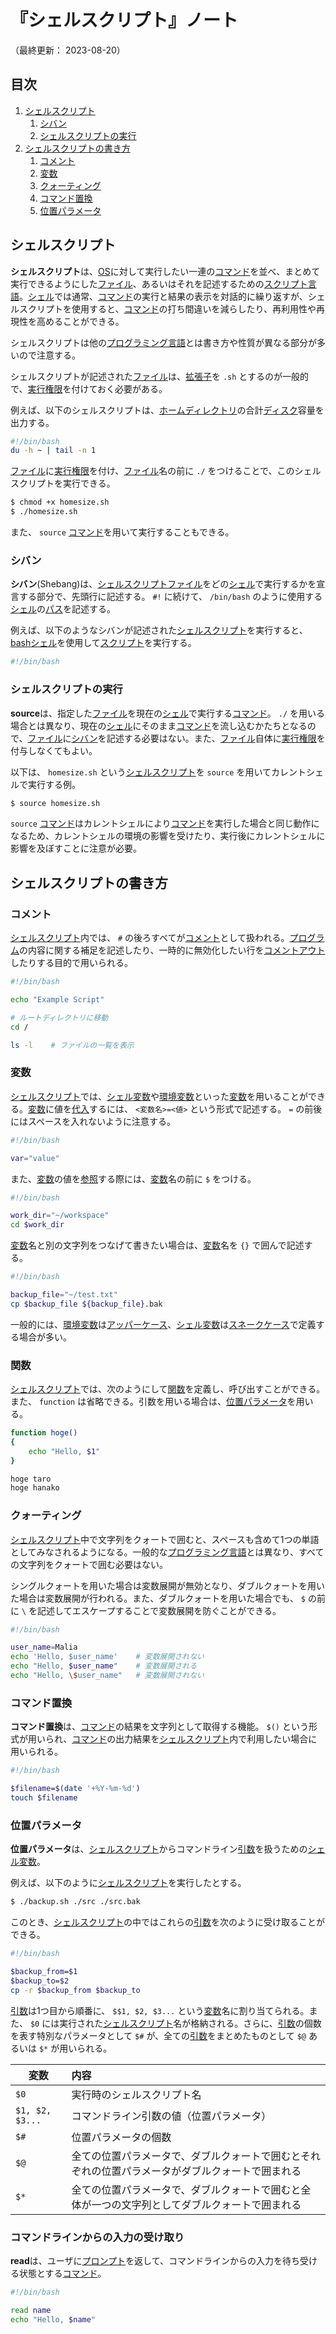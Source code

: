 # 『シェルスクリプト』ノート

（最終更新： 2023-08-20）


## 目次

1. [シェルスクリプト](#シェルスクリプト)
	1. [シバン](#シバン)
	1. [シェルスクリプトの実行](#シェルスクリプトの実行)
1. [シェルスクリプトの書き方](#シェルスクリプトの書き方)
	1. [コメント](#コメント)
	1. [変数](#変数)
	1. [クォーティング](#クォーティング)
	1. [コマンド置換](#コマンド置換)
	1. [位置パラメータ](#位置パラメータ)


## シェルスクリプト

**シェルスクリプト**は、[OS](../../../software/_/chapters/operating_system.md#オペレーティングシステム)に対して実行したい一連の[コマンド](./basic_command.md#コマンド)を並べ、まとめて実行できるようにした[ファイル](../../../software/_/chapters/file_system.md#ファイル)、あるいはそれを記述するための[スクリプト言語](../../../../programming/_/chapters/programming.md#スクリプト言語)。[シェル](./shell_and_terminal.md#シェル)では通常、[コマンド](./basic_command.md#コマンド)の実行と結果の表示を対話的に繰り返すが、シェルスクリプトを使用すると、[コマンド](./basic_command.md#コマンド)の打ち間違いを減らしたり、再利用性や再現性を高めることができる。

シェルスクリプトは他の[プログラミング言語](../../../../programming/_/chapters/programming.md#プログラミング言語)とは書き方や性質が異なる部分が多いので注意する。

シェルスクリプトが記述された[ファイル](../../../software/_/chapters/file_system.md#ファイル)は、[拡張子](../../../software/_/chapters/file_system.md#拡張子)を `.sh` とするのが一般的で、[実行権限](./user_and_permission.md#権限)を付けておく必要がある。

例えば、以下のシェルスクリプトは、[ホームディレクトリ](../../../software/_/chapters/file_system.md#ホームディレクトリ)の合計[ディスク](../../../hardware/_/chapters/auxiliary_memory_unit.md#ハードディスク)容量を出力する。

```sh
#!/bin/bash
du -h ~ | tail -n 1
```

[ファイル](../../../software/_/chapters/file_system.md#ファイル)に[実行権限](./user_and_permission.md#権限)を付け、[ファイル](../../../software/_/chapters/file_system.md#ファイル)名の前に `./` をつけることで、このシェルスクリプトを実行できる。

```sh
$ chmod +x homesize.sh
$ ./homesize.sh
```

また、 `source` [コマンド](./basic_command.md#コマンド)を用いて実行することもできる。

### シバン

**シバン**(Shebang)は、[シェルスクリプト](#シェルスクリプト)[ファイル](../../../software/_/chapters/file_system.md#ファイル)をどの[シェル](./shell_and_terminal.md#シェル)で実行するかを宣言する部分で、先頭行に記述する。 `#!` に続けて、 `/bin/bash` のように使用する[シェル](./shell_and_terminal.md#シェル)の[パス](../../../software/_/chapters/file_system.md#パス)を記述する。

例えば、以下のようなシバンが記述された[シェルスクリプト](#シェルスクリプト)を実行すると、[bash](./shell_and_terminal.md#bash)[シェル](./shell_and_terminal.md#シェル)を使用して[スクリプト](#シェルスクリプト)を実行する。

```sh
#!/bin/bash
```

### シェルスクリプトの実行

**source**は、指定した[ファイル](../../../software/_/chapters/file_system.md#ファイル)を現在の[シェル](./shell_and_terminal.md#シェル)で実行する[コマンド](./basic_command.md#コマンド)。 `./` を用いる場合とは異なり、現在の[シェル](./shell_and_terminal.md#シェル)にそのまま[コマンド](./basic_command.md#コマンド)を流し込むかたちとなるので、[ファイル](../../../software/_/chapters/file_system.md#ファイル)に[シバン](#シバン)を記述する必要はない。また、[ファイル](../../../software/_/chapters/file_system.md#ファイル)自体に[実行権限](./user_and_permission.md#権限)を付与しなくてもよい。

以下は、 `homesize.sh` という[シェルスクリプト](#シェルスクリプト)を `source` を用いてカレントシェルで実行する例。

```sh
$ source homesize.sh
```

`source` [コマンド](./basic_command.md#コマンド)はカレントシェルにより[コマンド](./basic_command.md#コマンド)を実行した場合と同じ動作になるため、カレントシェルの環境の影響を受けたり、実行後にカレントシェルに影響を及ぼすことに注意が必要。


## シェルスクリプトの書き方

### コメント

[シェルスクリプト](#シェルスクリプト)内では、 `#` の後ろすべてが[コメント](../../../../programming/_/chapters/programming.md#コメント)として扱われる。[プログラム](../../../../programming/_/chapters/programming.md#プログラム)の内容に関する補足を記述したり、一時的に無効化したい行を[コメントアウト](../../../../programming/_/chapters/programming.md#コメント)したりする目的で用いられる。

```sh
#!/bin/bash

echo "Example Script"

# ルートディレクトリに移動
cd /

ls -l    # ファイルの一覧を表示
```

### 変数

[シェルスクリプト](#シェルスクリプト)では、[シェル変数](./shell_and_terminal.md#シェル変数)や[環境変数](./shell_and_terminal.md#環境変数)といった[変数](../../../../programming/_/chapters/variable.md#変数)を用いることができる。[変数](../../../../programming/_/chapters/variable.md#変数)に値を[代入](../../../../programming/_/chapters/variable.md#代入)するには、 `<変数名>=<値>` という形式で記述する。 `=` の前後にはスペースを入れないように注意する。

```sh
#!/bin/bash

var="value"
```

また、[変数](../../../../programming/_/chapters/variable.md#変数)の値を[参照](../../../../programming/_/chapters/variable.md#参照)する際には、[変数](../../../../programming/_/chapters/variable.md#変数)名の前に `$` をつける。

```sh
#!/bin/bash

work_dir="~/workspace"
cd $work_dir
```

[変数](../../../../programming/_/chapters/variable.md#変数)名と別の文字列をつなげて書きたい場合は、[変数](../../../../programming/_/chapters/variable.md#変数)名を `{}` で囲んで記述する。

```sh
#!/bin/bash

backup_file="~/test.txt"
cp $backup_file ${backup_file}.bak
```

一般的には、[環境変数](./shell_and_terminal.md#環境変数)は[アッパーケース](../../../../programming/_/chapters/coding_rule.md#アッパーケース)、[シェル変数](./shell_and_terminal.md#シェル変数)は[スネークケース](../../../../programming/_/chapters/coding_rule.md#スネークケース)で定義する場合が多い。

### 関数

[シェルスクリプト](#シェルスクリプト)では、次のようにして[関数](../../../../programming/_/chapters/function.md#関数)を定義し、呼び出すことができる。また、 `function` は省略できる。引数を用いる場合は、[位置パラメータ](#位置パラメータ)を用いる。

```sh
function hoge()
{
    echo "Hello, $1"
}

hoge taro
hoge hanako
```

### クォーティング

[シェルスクリプト](#シェルスクリプト)中で文字列をクォートで囲むと、スペースも含めて1つの単語としてみなされるようになる。一般的な[プログラミング言語](../../../../programming/_/chapters/programming.md#プログラミング言語)とは異なり、すべての文字列をクォートで囲む必要はない。

シングルクォートを用いた場合は変数展開が無効となり、ダブルクォートを用いた場合は変数展開が行われる。また、ダブルクォートを用いた場合でも、 `$` の前に `\` を記述してエスケープすることで変数展開を防ぐことができる。

```sh
#!/bin/bash

user_name=Malia
echo 'Hello, $user_name'    # 変数展開されない
echo "Hello, $user_name"    # 変数展開される
echo "Hello, \$user_name"   # 変数展開されない
```

### コマンド置換

**コマンド置換**は、[コマンド](./basic_command.md#コマンド)の結果を文字列として取得する機能。 `$()` という形式が用いられ、[コマンド](./basic_command.md#コマンド)の出力結果を[シェルスクリプト](#シェルスクリプト)内で利用したい場合に用いられる。

```sh
#!/bin/bash

$filename=$(date '+%Y-%m-%d')
touch $filename
```

### 位置パラメータ

**位置パラメータ**は、[シェルスクリプト](#シェルスクリプト)からコマンドライン[引数](../../../../programming/_/chapters/function.md#引数)を扱うための[シェル変数](./shell_and_terminal.md#シェル変数)。

例えば、以下のように[シェルスクリプト](#シェルスクリプト)を実行したとする。

```sh
$ ./backup.sh ./src ./src.bak
```

このとき、[シェルスクリプト](#シェルスクリプト)の中ではこれらの[引数](../../../../programming/_/chapters/function.md#引数)を次のように受け取ることができる。

```sh
#!/bin/bash

$backup_from=$1
$backup_to=$2
cp -r $backup_from $backup_to
```

[引数](../../../../programming/_/chapters/function.md#引数)は1つ目から順番に、 `$$1, $2, $3...` という[変数](../../../../programming/_/chapters/variable.md#変数)名に割り当てられる。また、 `$0` には実行された[シェルスクリプト](#シェルスクリプト)名が格納される。さらに、[引数](../../../../programming/_/chapters/function.md#引数)の個数を表す特別なパラメータとして `$#` が、全ての[引数](../../../../programming/_/chapters/function.md#引数)をまとめたものとして `$@` あるいは `$*` が用いられる。

| 変数            | 内容                                                                                             |
| --------------- | :----------------------------------------------------------------------------------------------- |
| `$0`            | 実行時のシェルスクリプト名                                                                       |
| `$1, $2, $3...` | コマンドライン引数の値（位置パラメータ）                                                         |
| `$#`            | 位置パラメータの個数                                                                             |
| `$@`            | 全ての位置パラメータで、ダブルクォートで囲むとそれぞれの位置パラメータがダブルクォートで囲まれる |
| `$*`            | 全ての位置パラメータで、ダブルクォートで囲むと全体が一つの文字列としてダブルクォートで囲まれる   |

### コマンドラインからの入力の受け取り

**read**は、ユーザに[プロンプト](./shell_and_terminal.md#プロンプト)を返して、コマンドラインからの入力を待ち受ける状態とする[コマンド](./basic_command.md#コマンド)。

```sh
#!/bin/bash

read name
echo "Hello, $name"
```
